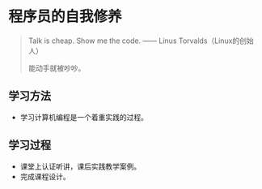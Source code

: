 # 程序员的自我修养

> Talk is cheap. Show me the code. —— Linus Torvalds（Linux的创始人）
>
> 能动手就被吵吵。

## 学习方法

* 学习计算机编程是一个着重实践的过程。

## 学习过程

* 课堂上认证听讲，课后实践教学案例。
* 完成课程设计。